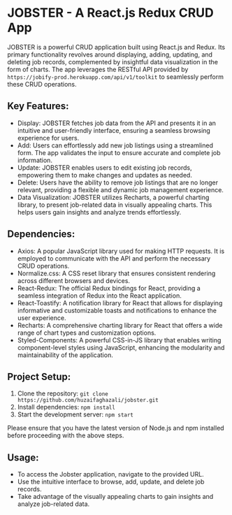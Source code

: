 #  JOBSTER - A React.js Redux CRUD App

JOBSTER is a powerful CRUD application built using React.js and Redux. Its primary functionality revolves around displaying, adding, updating, and deleting job records, complemented by insightful data visualization in the form of charts. The app leverages the RESTful API provided by `https://jobify-prod.herokuapp.com/api/v1/toolkit` to seamlessly perform these CRUD operations.

## Key Features:

* Display: JOBSTER fetches job data from the API and presents it in an intuitive and user-friendly interface, ensuring a seamless browsing experience for users.
* Add: Users can effortlessly add new job listings using a streamlined form. The app validates the input to ensure accurate and complete job information.
* Update: JOBSTER enables users to edit existing job records, empowering them to make changes and updates as needed.
* Delete: Users have the ability to remove job listings that are no longer relevant, providing a flexible and dynamic job management experience.
* Data Visualization: JOBSTER utilizes Recharts, a powerful charting library, to present job-related data in visually appealing charts. This helps users gain insights and analyze trends effortlessly.

## Dependencies:
* Axios: A popular JavaScript library used for making HTTP requests. It is employed to communicate with the API and perform the necessary CRUD operations.
* Normalize.css: A CSS reset library that ensures consistent rendering across different browsers and devices.
* React-Redux: The official Redux bindings for React, providing a seamless integration of Redux into the React application.
* React-Toastify: A notification library for React that allows for displaying informative and customizable toasts and notifications to enhance the user experience.
* Recharts: A comprehensive charting library for React that offers a wide range of chart types and customization options.
* Styled-Components: A powerful CSS-in-JS library that enables writing component-level styles using JavaScript, enhancing the modularity and maintainability of the application.

## Project Setup:

1. Clone the repository: `git clone https://github.com/huzaifaghazali/jobster.git`
2. Install dependencies: `npm install`
3. Start the development server: `npm start`

Please ensure that you have the latest version of Node.js and npm installed before proceeding with the above steps.

## Usage:

* To access the Jobster application, navigate to the provided URL.
* Use the intuitive interface to browse, add, update, and delete job records.
* Take advantage of the visually appealing charts to gain insights and analyze job-related data.
